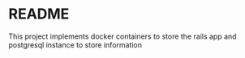 # README

This project implements docker containers to store the rails app and postgresql instance to store information

